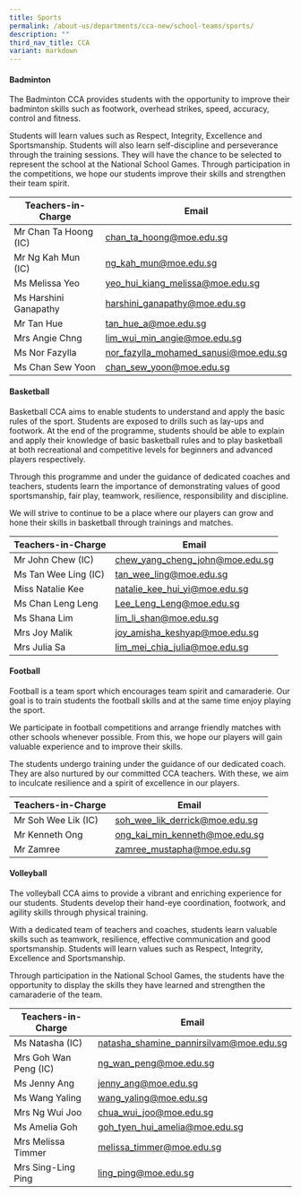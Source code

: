 ```yaml
---
title: Sports
permalink: /about-us/departments/cca-new/school-teams/sports/
description: ""
third_nav_title: CCA
variant: markdown
---
```

<h4><strong>Badminton</strong></h4>
The Badminton CCA provides students with the opportunity to improve their badminton skills such as footwork, overhead strikes, speed, accuracy, control and fitness.

Students will learn values such as Respect, Integrity, Excellence and Sportsmanship. Students will also learn self-discipline and perseverance through the training sessions. They will have the chance to be selected to represent the school at the National School Games. Through participation in the competitions, we hope our students improve their skills and strengthen their team spirit.<p></p>



| Teachers-in-Charge | Email |
| -------- | -------- |
| Mr Chan Ta Hoong (IC)     | <a href="mailto:chan_ta_hoong@moe.edu.sg" target="">chan_ta_hoong@moe.edu.sg</a>     |
| Mr Ng Kah Mun (IC)     | <a href="mailto:ng_kah_mun@moe.edu.sg" target="">ng_kah_mun@moe.edu.sg</a>     |
| Ms Melissa Yeo     | <a href="mailto:yeo_hui_kiang_melissa@moe.edu.sg" target="">yeo_hui_kiang_melissa@moe.edu.sg</a>     |
| Ms Harshini Ganapathy     | <a href="mailto:harshini_ganapathy@moe.edu.sg" target="">harshini_ganapathy@moe.edu.sg</a>     |
| Mr Tan Hue     | <a href="mailto:tan_hue_a@moe.edu.sg" target="">tan_hue_a@moe.edu.sg</a>     |
| Mrs Angie Chng     | <a href="mailto:lim_wui_min_angie@moe.edu.sg" target="">lim_wui_min_angie@moe.edu.sg</a>     |
| Ms Nor Fazylla    | <a href="mailto:nor_fazylla_mohamed_sanusi@moe.edu.sg" target="">nor_fazylla_mohamed_sanusi@moe.edu.sg</a>    |
| Ms Chan Sew Yoon     | <a href="mailto:chan_sew_yoon@moe.edu.sg" target="">chan_sew_yoon@moe.edu.sg</a>     |

<p></p><section id="basketball"><p></p>
<h4><strong>Basketball</strong></h4>
<p>Basketball CCA aims to enable students to understand and apply the basic rules of the sport. Students are exposed to drills such as lay-ups and footwork. At the end of the programme, students should be able to explain and apply their knowledge of basic basketball rules and to play basketball at both recreational and competitive levels for beginners and advanced players respectively.</p></section>
<p>Through this programme and under the guidance of dedicated coaches and teachers, students learn the importance of demonstrating values of good sportsmanship, fair play, teamwork, resilience, responsibility and discipline.</p>
<p>We will strive to continue to be a place where our players can grow and hone their skills in basketball through trainings and matches.</p>

| Teachers-in-Charge | Email |
| -------- | -------- |
| Mr John Chew (IC)     | <a href="mailto:chew_yang_cheng_john@moe.edu.sg" target="">chew_yang_cheng_john@moe.edu.sg</a>     |
| Ms Tan Wee Ling (IC)     | <a href="mailto:tan_wee_ling@moe.edu.sg" target="">tan_wee_ling@moe.edu.sg</a>    |
| Miss Natalie Kee     | <a href="mailto:natalie_kee_hui_yi@moe.edu.sg" target="">natalie_kee_hui_yi@moe.edu.sg</a>     |
| Ms Chan Leng Leng     | <a href="mailto:Lee_Leng_Leng@moe.edu.sg" target="">Lee_Leng_Leng@moe.edu.sg</a>    |
| Ms Shana Lim     | <a href="mailto:lim_li_shan@moe.edu.sg" target="">lim_li_shan@moe.edu.sg</a>    |
| Mrs Joy Malik    | <a href="mailto:joy_amisha_keshyap@moe.edu.sg" target="">joy_amisha_keshyap@moe.edu.sg</a>     |
| Mrs Julia Sa     | <a href="mailto:lim_mei_chia_julia@moe.edu.sg" target="">lim_mei_chia_julia@moe.edu.sg</a>    |

<p></p><section id="football"><p></p>
<h4><strong>Football</strong></h4>
<p>Football is a team sport which encourages team spirit and camaraderie. Our goal is to train students the football skills and at the same time enjoy playing the sport.</p></section>
<p>We participate in football competitions and arrange friendly matches with other schools whenever possible. From this, we hope our players will gain valuable experience and to improve their skills.</p>
<p>The students undergo training under the guidance of our dedicated coach. They are also nurtured by our committed CCA teachers. With these, we aim to inculcate resilience and a spirit of excellence in our players.</p>

| Teachers-in-Charge | Email |
| -------- | -------- |
| Mr Soh Wee Lik (IC)    | <a href="mailto:soh_wee_lik_derrick@moe.edu.sg" target="">soh_wee_lik_derrick@moe.edu.sg</a>     |
| Mr Kenneth Ong     | <a href="mailto:ong_kai_min_kenneth@moe.edu.sg" target="">ong_kai_min_kenneth@moe.edu.sg</a>      |
| Mr Zamree     | <a href="mailto:zamree_mustapha@moe.edu.sg" target="">zamree_mustapha@moe.edu.sg</a>    |


<p></p><section id="volleyball"><p></p>
<h4><strong>Volleyball</strong></h4>

The volleyball CCA aims to provide a vibrant and enriching experience for our students. Students develop their hand-eye coordination, footwork, and agility skills through physical training. 

With a dedicated team of teachers and coaches, students learn valuable skills such as teamwork, resilience, effective communication and good sportsmanship. Students will learn values such as Respect, Integrity, Excellence and Sportsmanship.

Through participation in the National School Games, the students have the opportunity to display the skills they have learned and strengthen the camaraderie of the team. </section> 
	
| Teachers-in-Charge | Email |
| -------- | -------- |
| Ms Natasha (IC)     | natasha_shamine_pannirsilvam@moe.edu.sg     |
| Mrs Goh Wan Peng (IC)     | ng_wan_peng@moe.edu.sg     |
| Ms Jenny Ang     | jenny_ang@moe.edu.sg     |
| Ms Wang Yaling     | wang_yaling@moe.edu.sg     |
| Mrs Ng Wui Joo     | chua_wui_joo@moe.edu.sg     |
| Ms Amelia Goh     | goh_tyen_hui_amelia@moe.edu.sg     |
| Mrs Melissa Timmer     | melissa_timmer@moe.edu.sg     |
| Mrs Sing-Ling Ping     | ling_ping@moe.edu.sg     |